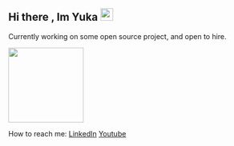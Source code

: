 ## Hi there , Im Yuka <a href="https://github.com/yuka-astersia"><img src="https://media.giphy.com/media/2A1FfWjPqZdpXYb9Ur/giphy.gif" width="25px"></a>

Currently working on some open source project, and open to hire.


<a href="https://github.com/yuka-astersia">
<p align="left">
<img height="150em" src="https://github-readme-stats-eight-theta.vercel.app/api?username=yuka-astersia&show_icons=true&theme=algolia&include_all_commits=true&count_private=true"/>
</p>
</a>

How to reach me:
 [LinkedIn](https://www.linkedin.com/in/yuka-astersia/)
 [Youtube](https://youtube.com/@YukaAstersia)
